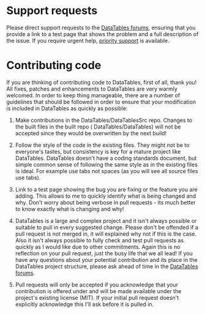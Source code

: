 # Support requests

Please direct support requests to the [DataTables forums](https://datatables.net/forums), ensuring that you provide a
link to a test page that shows the problem and a full description of the issue. If you require urgent
help, [priority support](https://datatables.net/support) is available.

# Contributing code

If you are thinking of contributing code to DataTables, first of all, thank you! All fixes, patches and enhancements to
DataTables are very warmly welcomed. In order to keep thing manageable, there are a number of guidelines that should be
followed in order to ensure that your modification is included in DataTables as quickly as possible:

1. Make contributions in the DataTables/DataTablesSrc repo. Changes to the built files in the built repo (
   DataTables/DataTables) will not be accepted since they would be overwritten by the next build!

2. Follow the style of the code in the existing files. They might not be to everyone's tastes, but consistency is key
   for a mature project like DataTables. DataTables doesn't have a coding standards document, but simple common sense of
   following the same style as in the existing files is ideal. For example use tabs not spaces (as you will see all
   source files use tabs).

3. Link to a test page showing the bug you are fixing or the feature you are adding. This allows to me to quickly
   identify what is being changed and why. Don't worry about being verbose in pull requests - its much better to know
   exactly what is changing and why!

4. DataTables is a large and complex project and it isn't always possible or suitable to pull in every suggested change.
   Please don't be offended if a pull request is not merged in, it will explained why not if this is the case. Also it
   isn't always possible to fully check and test pull requests as quickly as I would like due to other commitments.
   Again this is no reflection on your pull request, just the busy life that we all lead! If you have any questions
   about your potential contribution and its place in the DataTables project structure, please ask ahead of time in
   the [DataTables forums](//datatables.net/forums).

5. Pull requests will only be accepted if you acknowledge that your contribution is offered under and will be made
   available under the project's existing license (MIT). If your initial pull request doesn't explicitly acknowledge
   this I'll ask before it is pulled in.